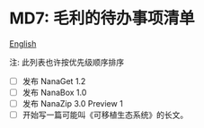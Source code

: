 ﻿# MD7: 毛利的待办事项清单

[English](ReadMe.md)

注: 此列表也许按优先级顺序排序

- [ ] 发布 NanaGet 1.2
- [ ] 发布 NanaBox 1.0
- [ ] 发布 NanaZip 3.0 Preview 1
- [ ] 开始写一篇可能叫《可移植生态系统》的长文。
